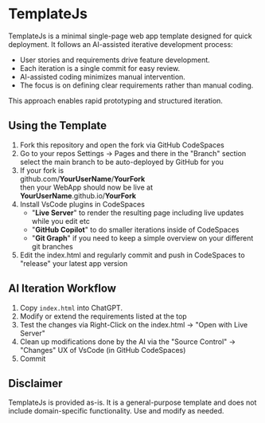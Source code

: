 # TemplateJs
TemplateJs is a minimal single-page web app template designed for quick deployment. 
It follows an AI-assisted iterative development process:

- User stories and requirements drive feature development.
- Each iteration is a single commit for easy review.
- AI-assisted coding minimizes manual intervention.
- The focus is on defining clear requirements rather than manual coding.

This approach enables rapid prototyping and structured iteration.

## Using the Template
1. Fork this repository and open the fork via GitHub CodeSpaces
2. Go to your repos Settings -> Pages and there in the "Branch" section select the main branch to be auto-deployed by GitHub for you
3. If your fork is 
   <br> github.com/**YourUserName**/**YourFork** 
   <br> then your WebApp should now be live at 
   <br> **YourUserName**.github.io/**YourFork** 
4. Install VsCode plugins in CodeSpaces
   - "**Live Server**" to render the resulting page including live updates while you edit etc
   - "**GitHub Copilot**" to do smaller iterations inside of CodeSpaces
   - "**Git Graph**" if you need to keep a simple overview on your different git branches 
5. Edit the index.html and regularly commit and push in CodeSpaces to "release" your latest app version 

## AI Iteration Workflow
1. Copy `index.html` into ChatGPT.
2. Modify or extend the requirements listed at the top
3. Test the changes via Right-Click on the index.html -> "Open with Live Server"
4. Clean up modifications done by the AI via the "Source Control" -> "Changes" UX of VsCode (in GitHub CodeSpaces)
5. Commit

## Disclaimer
TemplateJs is provided as-is. It is a general-purpose template and does not include domain-specific functionality. Use and modify as needed.